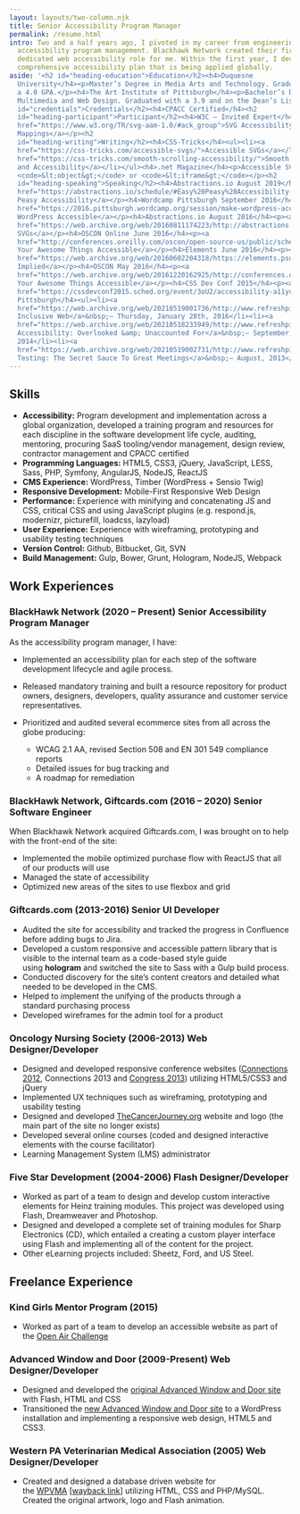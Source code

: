 ```yaml
---
layout: layouts/two-column.njk
title: Senior Accessibility Program Manager
permalink: /resume.html
intro: Two and a half years ago, I pivoted in my career from engineering to
  accessibility program management. Blackhawk Network created their first
  dedicated web accessibility role for me. Within the first year, I developed a
  comprehensive accessibility plan that is being applied globally.
aside: '<h2 id="heading-education">Education</h2><h4>Duquesne
  University</h4><p>Master’s Degree in Media Arts and Technology. Graduated with
  a 4.0 GPA.</p><h4>The Art Institute of Pittsburgh</h4><p>Bachelor’s Degree in
  Multimedia and Web Design. Graduated with a 3.9 and on the Dean’s List.</p><h2
  id="credentials">Credentials</h2><h4>CPACC Certified</h4><h2
  id="heading-participant">Participant</h2><h4>W3C – Invited Expert</h4><p><a
  href="https://www.w3.org/TR/svg-aam-1.0/#ack_group">SVG Accessibility API
  Mappings</a></p><h2
  id="heading-writing">Writing</h2><h4>CSS-Tricks</h4><ul><li><a
  href="https://css-tricks.com/accessible-svgs/">Accessible SVGs</a></li><li><a
  href="https://css-tricks.com/smooth-scrolling-accessibility/">Smooth Scrolling
  and Accessibility</a></li></ul><h4>.net Magazine</h4><p>Accessible SVG using
  <code>&lt;object&gt;</code> or <code>&lt;iframe&gt;</code></p><h2
  id="heading-speaking">Speaking</h2><h4>Abstractions.io August 2019</h4><p><a
  href="https://abstractions.io/schedule/#Easy%20Peasy%20Accessibility-Heather%20Migliorisi">Easy
  Peasy Accessibility</a></p><h4>Wordcamp Pittsburgh September 2016</h4><p><a
  href="https://2016.pittsburgh.wordcamp.org/session/make-wordpress-accessible/">Make
  WordPress Accessible</a></p><h4>Abstractions.io August 2016</h4><p><a
  href="https://web.archive.org/web/20160811174223/http://abstractions.io/schedule/#session-full-32">Accessible
  SVGs</a></p><h4>OSCON Online June 2016</h4><p><a
  href="http://conferences.oreilly.com/oscon/open-source-us/public/schedule/detail/48453">Make
  Your Awesome Things Accessible</a></p><h4>Elements June 2016</h4><p><a
  href="https://web.archive.org/web/20160602204318/https://elements.psu.edu/">Accessibility
  Implied</a></p><h4>OSCON May 2016</h4><p><a
  href="https://web.archive.org/web/20161220162925/http://conferences.oreilly.com/oscon/oscon-tx-2016/public/schedule/detail/48453">Make
  Your Awesome Things Accessible</a></p><h4>CSS Dev Conf 2015</h4><p><a
  href="https://cssdevconf2015.sched.org/event/3oU2/accessibility-a11ycss">acCeSSibility</a></p><h4>Refresh
  Pittsburgh</h4><ul><li><a
  href="https://web.archive.org/web/20210519001736/http://www.refreshpittsburgh.org/2016/01/january-2016-meetup/">An
  Inclusive Web</a>&nbsp;– Thursday, January 28th, 2016</li><li><a
  href="https://web.archive.org/web/20210518233949/http://www.refreshpittsburgh.org/2014/09/pittsburgh-accessibility-group-joint-meetup-sept-2014/">Web
  Accessibility: Overlooked &amp; Unaccounted For</a>&nbsp;– September,
  2014</li><li><a
  href="https://web.archive.org/web/20210519002731/http://www.refreshpittsburgh.org/2013/08/august-2013-meetup/">User
  Testing: The Secret Sauce To Great Meetings</a>&nbsp;– August, 2013</li></ul>'
---
```

## Skills

* **Accessibility:** Program development and implementation across a global organization, developed a training program and resources for each discipline in the software development life cycle, auditing, mentoring, procuring SaaS tooling/vendor management, design review, contractor management and CPACC certified
* **Programming Languages:** HTML5, CSS3, jQuery, JavaScript, LESS, Sass, PHP, Symfony, AngularJS, NodeJS, ReactJS
* **CMS Experience:** WordPress, Timber (WordPress + Sensio Twig)
* **Responsive Development:** Mobile-First Responsive Web Design
* **Performance:** Experience with minifying and concatenating JS and CSS, critical CSS and using JavaScript plugins (e.g. respond.js, modernizr, picturefill, loadcss, lazyload)
* **User Experience:** Experience with wireframing, prototyping and usability testing techniques
* **Version Control:** Github, Bitbucket, Git, SVN
* **Build Management:** Gulp, Bower, Grunt, Hologram, NodeJS, Webpack

## Work Experiences

### BlackHawk Network (2020 – Present) Senior Accessibility Program Manager

As the accessibility program manager, I have:

* Implemented an accessibility plan for each step of the software development lifecycle and agile process.
* Released mandatory training and built a resource repository for product owners, designers, developers, quality assurance and customer service representatives.
* Prioritized and audited several ecommerce sites from all across the globe producing:

  * WCAG 2.1 AA, revised Section 508 and EN 301 549 compliance reports
  * Detailed issues for bug tracking and
  * A roadmap for remediation

### BlackHawk Network, Giftcards.com (2016 – 2020) Senior Software Engineer

When Blackhawk Network acquired Giftcards.com, I was brought on to help with the front-end of the site:

* Implemented the mobile optimized purchase flow with ReactJS that all of our products will use
* Managed the state of accessibility
* Optimized new areas of the sites to use flexbox and grid

### Giftcards.com (2013-2016) Senior UI Developer

* Audited the site for accessibility and tracked the progress in Confluence before adding bugs to Jira.
* Developed a custom responsive and accessible pattern library that is visible to the internal team as a code-based style guide using **hologram** and switched the site to Sass with a Gulp build process.
* Conducted discovery for the site’s content creators and detailed what needed to be developed in the CMS.
* Helped to implement the unifying of the products through a standard purchasing process
* Developed wireframes for the admin tool for a product

### Oncology Nursing Society (2006-2013) Web Designer/Developer

* Designed and developed responsive conference websites ([Connections 2012](https://web.archive.org/web/20120930071721/http://connections.ons.org:80/), Connections 2013 and [Congress 2013](https://web.archive.org/web/20130605025615/http://ibuilder.ons.org)) utilizing HTML5/CSS3 and jQuery
* Implemented UX techniques such as wireframing, prototyping and usability testing
* Designed and developed [TheCancerJourney.org](https://web.archive.org/web/20140106071808/http://thecancerjourney.org/ "Thank you, way back machine!!!") website and logo (the main part of the site no longer exists)
* Developed several online courses (coded and designed interactive elements with the course facilitator)
* Learning Management System (LMS) administrator

### Five Star Development (2004-2006) Flash Designer/Developer

* Worked as part of a team to design and develop custom interactive elements for Heinz training modules. This project was developed using Flash, Dreamweaver and Photoshop.
* Designed and developed a complete set of training modules for Sharp Electronics (CD), which entailed a creating a custom player interface using Flash and implementing all of the content for the project.
* Other eLearning projects included: Sheetz, Ford, and US Steel.

## Freelance Experience

### Kind Girls Mentor Program (2015)

* Worked as part of a team to develop an accessible website as part of the [Open Air Challenge](http://air-rallies.org/)

### Advanced Window and Door (2009-Present) Web Designer/Developer

* Designed and developed the [original Advanced Window and Door site](https://web.archive.org/web/20110202110911/https://www.advanced-window.com/) with Flash, HTML and CSS
* Transitioned the [new Advanced Window and Door site](http://www.advanced-window.com/) to a WordPress installation and implementing a responsive web design, HTML5 and CSS3.

### Western PA Veterinarian Medical Association (2005) Web Designer/Developer

* Created and designed a database driven website for the [WPVMA](http://www.wpvma.org/) [[wayback link](https://web.archive.org/web/20090816174051/http://www.wpvma.org/index.php)] utilizing HTML, CSS and PHP/MySQL. Created the original artwork, logo and Flash animation.